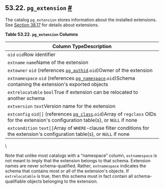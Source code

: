 ## 53.22. `pg_extension` [#](#CATALOG-PG-EXTENSION)

The catalog `pg_extension` stores information about the installed extensions. See [Section 38.17](extend-extensions "38.17. Packaging Related Objects into an Extension") for details about extensions.

**Table 53.22. `pg_extension` Columns**

| Column TypeDescription                                                                                                                                                             |
| ---------------------------------------------------------------------------------------------------------------------------------------------------------------------------------- |
| `oid` `oid`Row identifier                                                                                                                                                          |
| `extname` `name`Name of the extension                                                                                                                                              |
| `extowner` `oid` (references [`pg_authid`](catalog-pg-authid "53.8. pg_authid").`oid`)Owner of the extension                                                                  |
| `extnamespace` `oid` (references [`pg_namespace`](catalog-pg-namespace "53.32. pg_namespace").`oid`)Schema containing the extension's exported objects                        |
| `extrelocatable` `bool`True if extension can be relocated to another schema                                                                                                        |
| `extversion` `text`Version name for the extension                                                                                                                                  |
| `extconfig` `oid[]` (references [`pg_class`](catalog-pg-class "53.11. pg_class").`oid`)Array of `regclass` OIDs for the extension's configuration table(s), or `NULL` if none |
| `extcondition` `text[]`Array of `WHERE`-clause filter conditions for the extension's configuration table(s), or `NULL` if none                                                     |

\

Note that unlike most catalogs with a “namespace” column, `extnamespace` is not meant to imply that the extension belongs to that schema. Extension names are never schema-qualified. Rather, `extnamespace` indicates the schema that contains most or all of the extension's objects. If `extrelocatable` is true, then this schema must in fact contain all schema-qualifiable objects belonging to the extension.